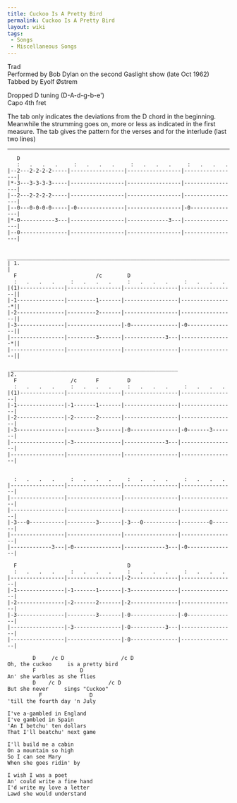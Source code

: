 ```yaml
---
title: Cuckoo Is A Pretty Bird
permalink: Cuckoo Is A Pretty Bird
layout: wiki
tags:
 - Songs
 - Miscellaneous Songs
---
```


Trad  
Performed by Bob Dylan on the second Gaslight show (late Oct 1962)  
Tabbed by Eyolf Østrem

Dropped D tuning (D-A-d-g-b-e')  
Capo 4th fret

The tab only indicates the deviations from the D chord in the beginning.
Meanwhile the strumming goes on, more or less as indicated in the first
measure. The tab gives the pattern for the verses and for the interlude
(last two lines)

* * * * *

       D
       :   .   .   .     :   .   .   .     :   .   .   .     :   .   .   .
    |--2---2-2-2-2-----|-----------------|-----------------|-----------------|
    |*-3---3-3-3-3-----|-----------------|-----------------|-----------------|
    |--2---2-2-2-2-----|-----------------|-----------------|-----------------|
    |--0---0-0-0-0-----|-0---------------|-----------------|-0---------------|
    |*-0-----------3---|-----------------|-------------3---|-----------------|
    |--0---------------|-----------------|-----------------|-----------------|

     _______________________________________________________________________
    | 1.                                                                    |
      F                         /c        D
      :   .   .   .     :   .   .   .     :   .   .   .     :   .   .   .
    |(1)--------------|-----------------|-----------------|-----------------||
    |-1---------------|---------1-------|-----------------|----------------*||
    |-2---------------|---------2-------|-----------------|-----------------||
    |-3---------------|-----------------|-0---------------|-0---------------||
    |-----------------|---------3-------|-------------3---|----------------*||
    |-----------------|-----------------|-----------------|-----------------||

     _____________________________________________________
    |2.
      F                 /c      F         D
      :   .   .   .     :   .   .   .     :   .   .   .     :   .   .   .
    |(1)--------------|-----------------|-----------------|-----------------|
    |-1---------------|-1-------1-------|-----------------|-----------------|
    |-2---------------|-2-------2-------|-----------------|-----------------|
    |-3---------------|---------3-------|-0---------------|-0-------3-------|
    |-----------------|-3---------------|-------------3---|-----------------|
    |-----------------|-----------------|-----------------|-----------------|


      :   .   .   .     :   .   .   .     :   .   .   .     :   .   .   .
    |-----------------|-----------------|-----------------|-----------------|
    |-----------------|-----------------|-----------------|-----------------|
    |-----------------|-----------------|-----------------|-----------------|
    |-3---0-----------|---------3-------|-3---0-----------|---------0-------|
    |-----------------|-----------------|-----------------|-----------------|
    |-------------3---|-0---------------|-------------3---|-0---------------|

      F                                   D
      :   .   .   .     :   .   .   .     :   .   .   .     :   .   .   .
    |-----------------|-----------------|-2---------------|-----------------|
    |-1---------------|-1-------1-------|-3---------------|-----------------|
    |-2---------------|-2-------2-------|-2---------------|-----------------|
    |-3---------------|---------3-------|-0---------------|-0---------------|
    |-----------------|-3---------------|-0-----------3---|-----------------|
    |-----------------|-----------------|-0---------------|-----------------|

            D     /c D                  /c D
    Oh, the cuckoo     is a pretty bird
            F              D
    An' she warbles as she flies
            D    /c D               /c D
    But she never     sings "Cuckoo"
              F               D
    'till the fourth day 'n July

    I've a-gambled in England
    I've gambled in Spain
    'An I betchu' ten dollars
    That I'll beatchu' next game

    I'll build me a cabin
    On a mountain so high
    So I can see Mary
    When she goes ridin' by

    I wish I was a poet
    An' could write a fine hand
    I'd write my love a letter
    Lawd she would understand
